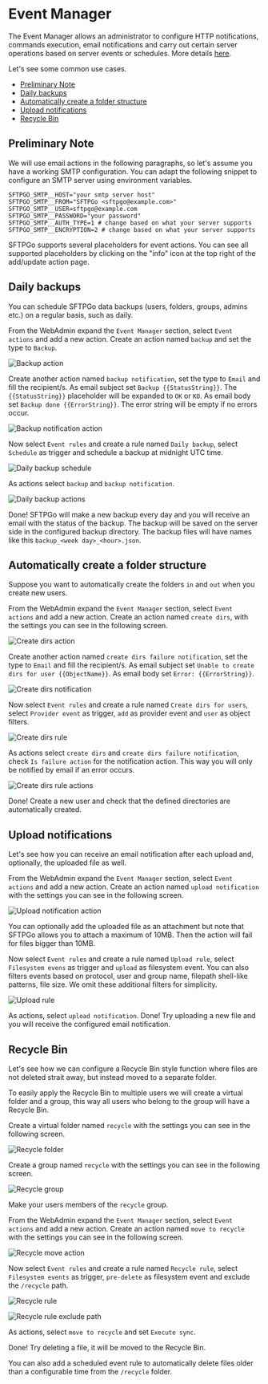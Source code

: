 # Event Manager

The Event Manager allows an administrator to configure HTTP notifications, commands execution, email notifications and carry out certain server operations based on server events or schedules. More details [here](../eventmanager.md).

Let's see some common use cases.

- [Preliminary Note](#preliminary-note)
- [Daily backups](#daily-backups)
- [Automatically create a folder structure](#automatically-create-a-folder-structure)
- [Upload notifications](#upload-notifications)
- [Recycle Bin](#recycle-bin)

## Preliminary Note

We will use email actions in the following paragraphs, so let's assume you have a working SMTP configuration.
You can adapt the following snippet to configure an SMTP server using environment variables.

```shell
SFTPGO_SMTP__HOST="your smtp server host"
SFTPGO_SMTP__FROM="SFTPGo <sftpgo@example.com>"
SFTPGO_SMTP__USER=sftpgo@example.com
SFTPGO_SMTP__PASSWORD="your password"
SFTPGO_SMTP__AUTH_TYPE=1 # change based on what your server supports
SFTPGO_SMTP__ENCRYPTION=2 # change based on what your server supports
```

SFTPGo supports several placeholders for event actions. You can see all supported placeholders by clicking on the "info" icon at the top right of the add/update action page.

## Daily backups

You can schedule SFTPGo data backups (users, folders, groups, admins etc.) on a regular basis, such as daily.

From the WebAdmin expand the `Event Manager` section, select `Event actions` and add a new action.
Create an action named `backup` and set the type to `Backup`.

![Backup action](./img/backup-action.png)

Create another action named `backup notification`, set the type to `Email` and fill the recipient/s.
As email subject set `Backup {{StatusString}}`. The `{{StatusString}}` placeholder will be expanded to `OK` or `KO`.
As email body set `Backup done {{ErrorString}}`. The error string will be empty if no errors occur.

![Backup notification action](./img/backup-notification-action.png)

Now select `Event rules` and create a rule named `Daily backup`, select `Schedule` as trigger and schedule a backup at midnight UTC time.

![Daily backup schedule](./img/daily-backup-schedule.png)

As actions select `backup` and `backup notification`.

![Daily backup actions](./img/daily-backup-actions.png)

Done! SFTPGo will make a new backup every day and you will receive an email with the status of the backup. The backup will be saved on the server side in the configured backup directory. The backup files will have names like this `backup_<week day>_<hour>.json`.

## Automatically create a folder structure

Suppose you want to automatically create the folders `in` and `out` when you create new users.

From the WebAdmin expand the `Event Manager` section, select `Event actions` and add a new action.
Create an action named `create dirs`, with the settings you can see in the following screen.

![Create dirs action](./img/create-dirs-action.png)

Create another action named `create dirs failure notification`, set the type to `Email` and fill the recipient/s.
As email subject set `Unable to create dirs for user {{ObjectName}}`.
As email body set `Error: {{ErrorString}}`.

![Create dirs notification](./img/create-dirs-failure-notification.png)

Now select `Event rules` and create a rule named `Create dirs for users`, select `Provider event` as trigger, `add` as provider event and `user` as object filters.

![Create dirs rule](./img/create-dirs-rule.png)

As actions select `create dirs` and `create dirs failure notification`, check `Is failure action` for the notification action.
This way you will only be notified by email if an error occurs.

![Create dirs rule actions](./img/create-dirs-rule-actions.png)

Done! Create a new user and check that the defined directories are automatically created.

## Upload notifications

Let's see how you can receive an email notification after each upload and, optionally, the uploaded file as well.

From the WebAdmin expand the `Event Manager` section, select `Event actions` and add a new action.
Create an action named `upload notification` with the settings you can see in the following screen.

![Upload notification action](./img/upload-notification.png)

You can optionally add the uploaded file as an attachment but note that SFTPGo allows you to attach a maximum of 10MB. Then the action will fail for files bigger than 10MB.

Now select `Event rules` and create a rule named `Upload rule`, select `Filesystem evens` as trigger and `upload` as filesystem event.
You can also filters events based on protocol, user and group name, filepath shell-like patterns, file size. We omit these additional filters for simplicity.

![Upload rule](./img/upload-rule.png)

As actions, select `upload notification`.
Done! Try uploading a new file and you will receive the configured email notification.

## Recycle Bin

Let's see how we can configure a Recycle Bin style function where files are not deleted strait away, but instead moved to a separate folder.

To easily apply the Recycle Bin to multiple users we will create a virtual folder and a group, this way all users who belong to the group will have a Recycle Bin.

Create a virtual folder named `recycle` with the settings you can see in the following screen.

![Recycle folder](./img/recycle-folder.png)

Create a group named `recycle` with the settings you can see in the following screen.

![Recycle group](./img/recycle-group.png)

Make your users members of the `recycle` group.

From the WebAdmin expand the `Event Manager` section, select `Event actions` and add a new action.
Create an action named `move to recycle` with the settings you can see in the following screen.

![Recycle move action](./img/recycle-move-action.png)

Now select `Event rules` and create a rule named `Recycle rule`, select `Filesystem events` as trigger, `pre-delete` as filesystem event and exclude the `/recycle` path.

![Recycle rule](./img/recycle-rule.png)

![Recycle rule exclude path](./img/recycle-rule-path.png)

As actions, select `move to recycle` and set `Execute sync`.

Done! Try deleting a file, it will be moved to the Recycle Bin.

You can also add a scheduled event rule to automatically delete files older than a configurable time from the `/recycle` folder.
